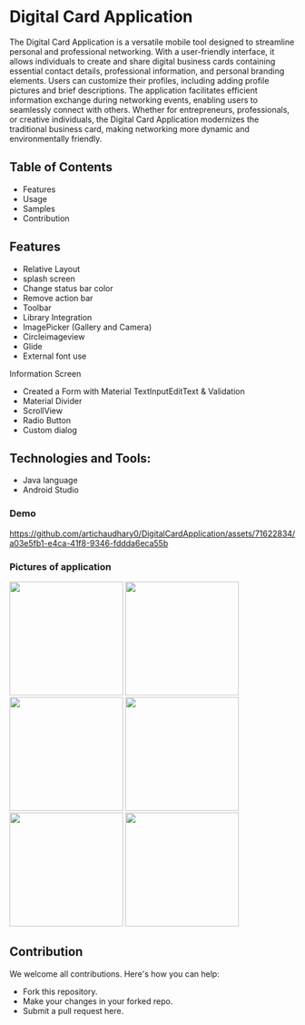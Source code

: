 # Digital Card Application

The Digital Card Application is a versatile mobile tool designed to streamline personal and professional networking. 
With a user-friendly interface, it allows individuals to create and share digital business cards containing essential contact details, 
professional information, and personal branding elements. Users can customize their profiles, including adding profile pictures and brief descriptions. 
The application facilitates efficient information exchange during networking events, enabling users to seamlessly connect with others. 
Whether for entrepreneurs, professionals, or creative individuals,
the Digital Card Application modernizes the traditional business card, making networking more dynamic and environmentally friendly.

## Table of Contents
- Features
- Usage
- Samples
- Contribution

## Features
- Relative Layout
- splash screen
- Change status bar color
- Remove action bar
- Toolbar
- Library Integration                           
- ImagePicker (Gallery and Camera)
- Circleimageview
- Glide
- External font use

Information Screen 
- Created a Form with Material TextInputEditText & Validation
- Material Divider
- ScrollView
- Radio Button
- Custom dialog

## Technologies and Tools:
- Java language
- Android Studio


### Demo
https://github.com/artichaudhary0/DigitalCardApplication/assets/71622834/a03e5fb1-e4ca-41f8-9346-fddda6eca55b


### Pictures of application 

<img src="https://github.com/artichaudhary0/DigitalCardApplication/assets/71622834/f57a2b72-2d1c-4ab1-af62-47112c32434c" width="200"/>
<img src="https://github.com/artichaudhary0/DigitalCardApplication/assets/71622834/a9f5f853-2d45-44e7-a0fa-05b3d33fe469" width="200"/>
<img src="https://github.com/artichaudhary0/DigitalCardApplication/assets/71622834/e2437191-91ff-4f48-a3fa-b9f62334a544" width="200"/> 
<img src="https://github.com/artichaudhary0/DigitalCardApplication/assets/71622834/0fd6eff7-7673-4cbc-a874-727b99b5f4cf" width="200"/>  
<img src="https://github.com/artichaudhary0/DigitalCardApplication/assets/71622834/6c283305-ecdd-4088-b3ca-09624c855b40" width="200"/>  
<img src="https://github.com/artichaudhary0/DigitalCardApplication/assets/71622834/6d8dd9e6-56ae-4047-b23b-70059c51a372" width="200"/>

## Contribution
We welcome all contributions. Here's how you can help:

- Fork this repository.
- Make your changes in your forked repo.
- Submit a pull request here.
